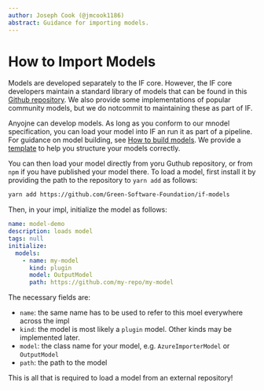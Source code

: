 ```yaml
---
author: Joseph Cook (@jmcook1186)
abstract: Guidance for importing models.
---
```


# How to Import Models

Models are developed separately to the IF core. However, the IF core developers maintain a standard library of models that can be found in this [Github repository](https://github.com/Green-Software-Foundation/if-models). We also provide some implementations of popular community models, but we do notcommit to maintaining these as part of IF.

Anyojne can develop models. As long as you conform to our mnodel specification, you can load your model into IF an run it as part of a pipeline. For guidance on model building, see [How to build models](./how-to-build-models.md). We provide a [template](https://github.com/Green-Software-Foundation/if-model-template) to help you structure your models correctly.

You can then load your model directly from yoru Guthub repository, or from `npm` if you have published your model there. To load a model, first install it by providing the path to the repository to `yarn add` as follows:

```sh
yarn add https://github.com/Green-Software-Foundation/if-models
```

Then, in your impl, initialize the model as follows:


```yaml
name: model-demo
description: loads model
tags: null
initialize:
  models:
    - name: my-model
      kind: plugin
      model: OutputModel
      path: https://github.com/my-repo/my-model
```

The necessary fields are:

- `name`: the same name has to be used to refer to this moel everywhere across the impl
- `kind`: the model is most likely a `plugin` model. Other kinds may be implemented later.
- `model`: the class name for your model, e.g. `AzureImporterModel` or `OutputModel`
- `path`: the path to the model

This is all that is required to load a model from an external repository!